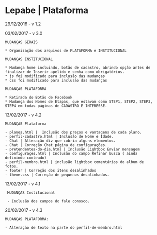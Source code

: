 # Lepabe | Plataforma

29/12/2016 - v 1.2

03/02/2017 - v 3.0
    
    MUDANÇAS GERAIS
    
    * Organização dos arquivos de PLATAFORMA e INSTITUCIONAL
    
    MUDANÇAS INSTITUCIONAL
    
    * Mudança home incluindo, botão de cadastro, abrindo opção antes de finalizar de Inserir apelido e senha como obrigatórios.
    * js foi modificado para inclusão das mudanças
    * css foi modificado para inclusão das mudanças
    
    MUDANÇAS PLATAFORMA
    
    * Retirada do Botão de Facebook
    * Mudança dos Nomes de Etapas, que estavam como STEP1, STEP2, STEP3, STEP4 em todas páginas de CADASTRO E INTERESSE.

13/02/2017 - v 4.2

    MUDANÇAS Plataforma
    
    - planos.html |  Inclusão dos preços e vantagens de cada plano.
    - perfil-cadastro.html | Inclusão de Nome e Idade.
    - Chat | Alteração div que cobria alguns elementos.
    - Chat | Correção Chat página de configurações.
    - pretendentes-do-dia.html | Inclusão Lightbox Enviar mensagem
    - configuraçes.html | Inclusão do campo Refinar busca ( ainda definindo conteudo)
    - perfil-membro.html | inclusão lightbox comentários do album de fotos.
    - footer | Correção dos itens desalinhados
    - theme.css | Correção de pequenos desalinhados.

13/02/2017 - v 4.1
       
     MUDANÇAS Institucional
     
     - Inclusão dos campos do fale conosco.
     
 20/02/2017 - v 4.3
 
    MUDANÇAS PLATAFORMA:
    
    - Alteração de texto na parte do perfil-de-membro.html
 
 
